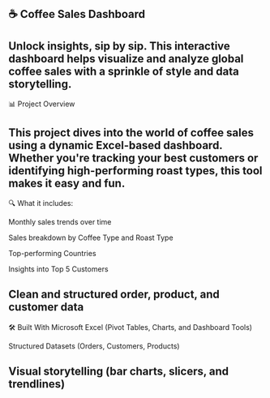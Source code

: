 ☕ Coffee Sales Dashboard
-------------------------------------------------------------------------------------------------------------------------------------------------------------------------------------------------------------------
Unlock insights, sip by sip.
This interactive dashboard helps visualize and analyze global coffee sales with a sprinkle of style and data storytelling.
---------------------------------------------------------------------------------------------------------------------------------------------------------------------------------------------------------------------

📊 Project Overview

This project dives into the world of coffee sales using a dynamic Excel-based dashboard. Whether you're tracking your best customers or identifying high-performing roast types, this tool makes it easy and fun.
---------------------------------------------------------------------------------------------------------------------------------------------------------------------------------------------------------------------
🔍 What it includes:

Monthly sales trends over time

Sales breakdown by Coffee Type and Roast Type

Top-performing Countries

Insights into Top 5 Customers

Clean and structured order, product, and customer data
---------------------------------------------------------------------------------------------------------------------------------------------------------------------------------------------------------------------

🛠 Built With
Microsoft Excel (Pivot Tables, Charts, and Dashboard Tools)

Structured Datasets (Orders, Customers, Products)

Visual storytelling (bar charts, slicers, and trendlines)
---------------------------------------------------------------------------------------------------------------------------------------------------------------------------------------------------------------------
